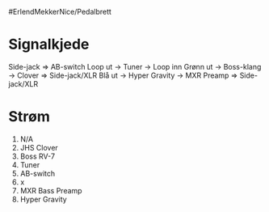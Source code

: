 #ErlendMekkerNice/Pedalbrett  

# Signalkjede
Side-jack => AB-switch
Loop ut -> Tuner -> Loop inn
Grønn ut -> Boss-klang -> Clover => Side-jack/XLR
Blå ut -> Hyper Gravity -> MXR Preamp => Side-jack/XLR
# Strøm
1) N/A
2) JHS Clover
3) Boss RV-7
4) Tuner
5) AB-switch
6) x
7) MXR Bass Preamp
8) Hyper Gravity